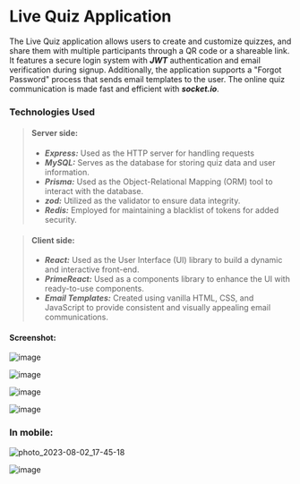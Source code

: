 # Live Quiz Application

The Live Quiz application allows users to create and customize quizzes, and share them with multiple participants through a QR code or a shareable link. It features a secure login system with **_JWT_** authentication and email verification during signup. Additionally, the application supports a "Forgot Password" process that sends email templates to the user. The online quiz communication is made fast and efficient with **_socket.io_**.

### Technologies Used
> #### Server side:
> * **_Express:_** Used as the HTTP server for handling requests
> * **_MySQL:_** Serves as the database for storing quiz data and user information.
> * **_Prisma:_** Used as the Object-Relational Mapping (ORM) tool to interact with the database.
> * **_zod:_** Utilized as the validator to ensure data integrity.
> * **_Redis:_** Employed for maintaining a blacklist of tokens for added security.

> #### Client side:
> * **_React:_** Used as the User Interface (UI) library to build a dynamic and interactive front-end.
> * **_PrimeReact:_** Used as a components library to enhance the UI with ready-to-use components.
> *  **_Email Templates:_** Created using vanilla HTML, CSS, and JavaScript to provide consistent and visually appealing email communications.

#### Screenshot:

![image](https://github.com/Yossimal/FullStackProject7/assets/40955004/2ac62ef5-d838-4e5b-a444-2c3975545904)

![image](https://github.com/Yossimal/FullStackProject7/assets/40955004/74b05aab-6e8f-4f52-9bbf-5b83c81ab5f2)

![image](https://github.com/Yossimal/FullStackProject7/assets/40955004/58eca193-8d4a-4377-b18b-c65be7c37e39)

![image](https://github.com/Yossimal/FullStackProject7/assets/40955004/e71bf1bb-5212-4b7c-a440-1d1e9515094e)

### In mobile:
![photo_2023-08-02_17-45-18](https://github.com/Yossimal/FullStackProject7/assets/40955004/e95ff382-b433-468c-ad3c-102c689008aa)

![image](https://github.com/Yossimal/FullStackProject7/assets/40955004/2e7070c3-baaf-435a-9093-51d43d994c86)





